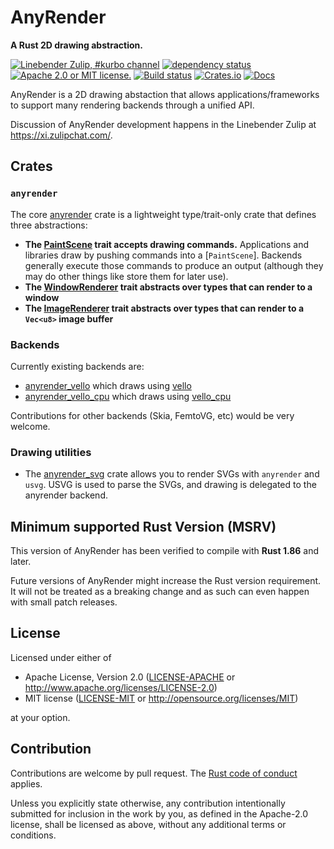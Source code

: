 # AnyRender

**A Rust 2D drawing abstraction.**

[![Linebender Zulip, #kurbo channel](https://img.shields.io/badge/Linebender-grey?logo=Zulip)](https://xi.zulipchat.com)
[![dependency status](https://deps.rs/repo/github/dioxuslabs/anyrender/status.svg)](https://deps.rs/repo/github/dioxuslabs/anyrender)
[![Apache 2.0 or MIT license.](https://img.shields.io/badge/license-Apache--2.0_OR_MIT-blue.svg)](#license)
[![Build status](https://github.com/dioxuslabs/anyrender/workflows/CI/badge.svg)](https://github.com/dioxuslabs/anyrender/actions)
[![Crates.io](https://img.shields.io/crates/v/anyrender.svg)](https://crates.io/crates/anyrender)
[![Docs](https://docs.rs/anyrender/badge.svg)](https://docs.rs/anyrender)

AnyRender is a 2D drawing abstaction that allows applications/frameworks to support many rendering backends through a unified API.

Discussion of AnyRender development happens in the Linebender Zulip at <https://xi.zulipchat.com/>.

## Crates

### `anyrender`

The core [anyrender](https://docs.rs/anyrender) crate is a lightweight type/trait-only crate that defines three abstractions:

- **The [PaintScene](https://docs.rs/anyrender/latest/anyrender/trait.PaintScene.html) trait accepts drawing commands.**
  Applications and libraries draw by pushing commands into a [`PaintScene`]. Backends generally execute those commands to
  produce an output (although they may do other things like store them for later use).
- **The [WindowRenderer](https://docs.rs/anyrender/latest/anyrender/trait.WindowRenderer.html) trait abstracts over types that can render to a window**
- **The [ImageRenderer](https://docs.rs/anyrender/latest/anyrender/trait.ImageRenderer.html) trait abstracts over types that can render to a `Vec<u8>` image buffer**

### Backends

Currently existing backends are:

- [anyrender_vello](https://docs.rs/anyrender_vello) which draws using [vello](https://docs.rs/vello)
- [anyrender_vello_cpu](https://docs.rs/anyrender_vello_cpu) which draws using [vello_cpu](https://docs.rs/vello_cpu)

Contributions for other backends (Skia, FemtoVG, etc) would be very welcome.

### Drawing utilities

- The [anyrender_svg](https://docs.rs/anyrender_svg) crate allows you to render SVGs with `anyrender` and `usvg`. USVG is used to parse the SVGs,
  and drawing is delegated to the anyrender backend.


## Minimum supported Rust Version (MSRV)

This version of AnyRender has been verified to compile with **Rust 1.86** and later.

Future versions of AnyRender might increase the Rust version requirement.
It will not be treated as a breaking change and as such can even happen with small patch releases.

## License

Licensed under either of

- Apache License, Version 2.0 ([LICENSE-APACHE](LICENSE-APACHE) or <http://www.apache.org/licenses/LICENSE-2.0>)
- MIT license ([LICENSE-MIT](LICENSE-MIT) or <http://opensource.org/licenses/MIT>)

at your option.

## Contribution

Contributions are welcome by pull request. The [Rust code of conduct] applies.

Unless you explicitly state otherwise, any contribution intentionally submitted for inclusion in the work by you, as defined in the Apache-2.0 license, shall be licensed as above, without any additional terms or conditions.

[color]: https://crates.io/crates/color
[kurbo]: https://crates.io/crates/kurbo
[Rust Code of Conduct]: https://www.rust-lang.org/policies/code-of-conduct


